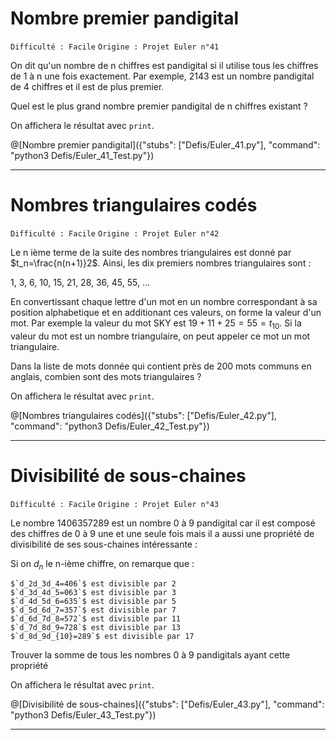 # Nombre premier pandigital
`Difficulté : Facile`
`Origine : Projet Euler n°41`

On dit qu'un nombre de n chiffres est pandigital si il utilise tous les chiffres de 1 à n une fois exactement. Par exemple, 2143 est un nombre pandigital de 4 chiffres et il est de plus premier.

Quel est le plus grand nombre premier pandigital de n chiffres existant ?

On affichera le résultat avec `print`.

@[Nombre premier pandigital]({"stubs": ["Defis/Euler_41.py"], "command": "python3 Defis/Euler_41_Test.py"})

---

# Nombres triangulaires codés
`Difficulté : Facile`
`Origine : Projet Euler n°42`

Le n ième terme de la suite des nombres triangulaires est donné par $`t_n=\frac{n(n+1)}2`$. Ainsi, les dix premiers nombres triangulaires sont :

1, 3, 6, 10, 15, 21, 28, 36, 45, 55, ...

En convertissant chaque lettre d'un mot en un nombre correspondant à sa position alphabetique et en additionant ces valeurs, on forme la valeur d'un mot. Par exemple la valeur du mot SKY est $`19 + 11 + 25 = 55 = t_{10}`$. Si la valeur du mot est un nombre triangulaire, on peut appeler ce mot un mot triangulaire.

Dans la liste de mots donnée qui contient près de 200 mots communs en anglais, combien sont des mots triangulaires ?

On affichera le résultat avec `print`.

@[Nombres triangulaires codés]({"stubs": ["Defis/Euler_42.py"], "command": "python3 Defis/Euler_42_Test.py"})

---

# Divisibilité de sous-chaines
`Difficulté : Facile`
`Origine : Projet Euler n°43`

Le nombre 1406357289 est un nombre 0 à 9 pandigital car il est composé des chiffres de 0 à 9 une et une seule fois mais il a aussi une propriété de divisibilité de ses sous-chaines intéressante :

Si on $`d_n`$ le n-ième chiffre, on remarque que :

    $`d_2d_3d_4=406`$ est divisible par 2
    $`d_3d_4d_5=063`$ est divisible par 3
    $`d_4d_5d_6=635`$ est divisible par 5
    $`d_5d_6d_7=357`$ est divisible par 7
    $`d_6d_7d_8=572`$ est divisible par 11
    $`d_7d_8d_9=728`$ est divisible par 13
    $`d_8d_9d_{10}=289`$ est divisible par 17
    
Trouver la somme de tous les nombres 0 à 9 pandigitals ayant cette propriété

On affichera le résultat avec `print`.

@[Divisibilité de sous-chaines]({"stubs": ["Defis/Euler_43.py"], "command": "python3 Defis/Euler_43_Test.py"})

---
